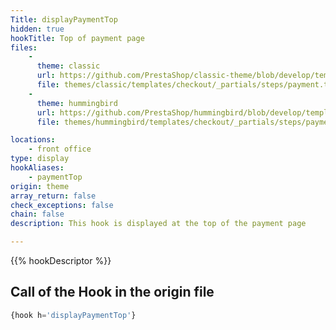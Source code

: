 ```yaml
---
Title: displayPaymentTop
hidden: true
hookTitle: Top of payment page
files:
    -
      theme: classic
      url: https://github.com/PrestaShop/classic-theme/blob/develop/templates/checkout/_partials/steps/payment.tpl
      file: themes/classic/templates/checkout/_partials/steps/payment.tpl
    -
      theme: hummingbird
      url: https://github.com/PrestaShop/hummingbird/blob/develop/templates/checkout/_partials/steps/payment.tpl
      file: themes/hummingbird/templates/checkout/_partials/steps/payment.tpl

locations:
    - front office
type: display
hookAliases:
    - paymentTop 
origin: theme
array_return: false
check_exceptions: false
chain: false
description: This hook is displayed at the top of the payment page

---
```


{{% hookDescriptor %}}

## Call of the Hook in the origin file

```php
{hook h='displayPaymentTop'}
```
